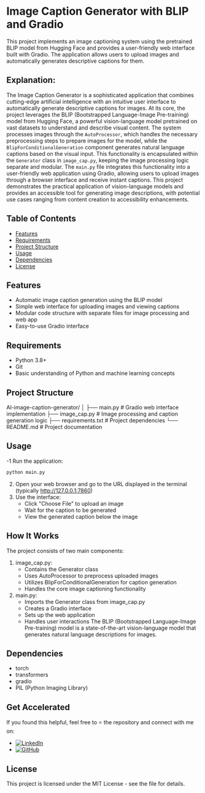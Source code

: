 # Image Caption Generator with BLIP and Gradio

This project implements an image captioning system using the pretrained BLIP model from Hugging Face and provides a user-friendly web interface built with Gradio. The application allows users to upload images and automatically generates descriptive captions for them.

## Explanation:
The Image Caption Generator is a sophisticated application that combines cutting-edge artificial intelligence with an intuitive user interface to automatically generate descriptive captions for images. At its core, the project leverages the BLIP (Bootstrapped Language-Image Pre-training) model from Hugging Face, a powerful vision-language model pretrained on vast datasets to understand and describe visual content. The system processes images through the `AutoProcessor`, which handles the necessary preprocessing steps to prepare images for the model, while the `BlipForConditionalGeneration` component generates natural language captions based on the visual input. This functionality is encapsulated within the `Generator` class in `image_cap.py`, keeping the image processing logic separate and modular. The `main.py` file integrates this functionality into a user-friendly web application using Gradio, allowing users to upload images through a browser interface and receive instant captions. This project demonstrates the practical application of vision-language models and provides an accessible tool for generating image descriptions, with potential use cases ranging from content creation to accessibility enhancements.
## Table of Contents
- [Features](#features)
- [Requirements](#requirements)
- [Project Structure](#project-structure)
- [Usage](#usage)
- [Dependencies](#dependencies)
- [License](#license)

## Features
- Automatic image caption generation using the BLIP model
- Simple web interface for uploading images and viewing captions
- Modular code structure with separate files for image processing and web app
- Easy-to-use Gradio interface

## Requirements
- Python 3.8+
- Git
- Basic understanding of Python and machine learning concepts

## Project Structure
AI-image-caption-generator/
│
├── main.py             # Gradio web interface implementation
├── image_cap.py        # Image processing and caption generation logic
├── requirements.txt    # Project dependencies
└── README.md           # Project documentation


## Usage
-1 Run the application:
```bash
python main.py
```
2. Open your web browser and go to the URL displayed in the terminal (typically http://127.0.0.1:7860)
3. Use the interface:
    * Click "Choose File" to upload an image
    * Wait for the caption to be generated
    * View the generated caption below the image


## How It Works
The project consists of two main components:

1. image_cap.py:
    * Contains the Generator class
    * Uses AutoProcessor to preprocess uploaded images
    * Utilizes BlipForConditionalGeneration for caption generation
    * Handles the core image captioning functionality
2. main.py:
    * Imports the Generator class from image_cap.py
    * Creates a Gradio interface
    * Sets up the web application
    * Handles user interactions
The BLIP (Bootstrapped Language-Image Pre-training) model is a state-of-the-art vision-language model that generates natural language descriptions for images.
## Dependencies
  * torch
  * transformers
  * gradio
  * PIL (Python Imaging Library)


## Get Accelerated

If you found this helpful, feel free to ⭐ the repository and connect with me on:
- [![LinkedIn](https://img.shields.io/badge/LinkedIn-Profile-blue?logo=linkedin)](https://www.linkedin.com/in/faizan-saleem-siddiqui-4411bb247/)  
- [![GitHub](https://img.shields.io/badge/GitHub-Repository-black?logo=github)](https://github.com/FaizanSSDQ/NLP-and-LLMs-With-Python.git)  

## License
This project is licensed under the MIT License - see the  file for details.





